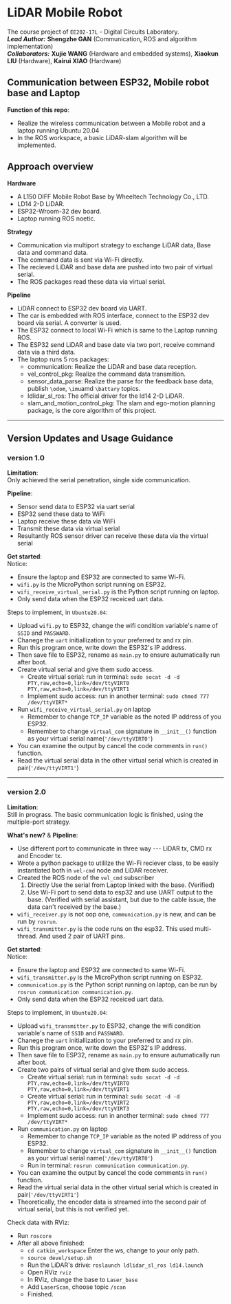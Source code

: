 # LiDAR Mobile Robot

The course project of `EE202-17L` - Digital Circuits Laboratory.  
***Lead Author:***  **Shengzhe GAN** (Communication, ROS and algorithm implementation)  
***Collaborators:***  **Xujie WANG** (Hardware and embedded systems), **Xiaokun LIU** (Hardware), **Kairui XIAO** (Hardware)  

## Communication between ESP32, Mobile robot base and Laptop

**Function of this repo**:  
- Realize the wireless communication between a Mobile robot and a laptop running Ubuntu 20.04
- In the ROS workspace, a basic LiDAR-slam algorithm will be implemented.

## Approach overview 

**Hardware**  
- A L150 DIFF Mobile Robot Base by Wheeltech Technology Co., LTD.  
- LD14 2-D LiDAR.
- ESP32-Wroom-32 dev board.
- Laptop running ROS noetic.  

**Strategy**  
- Communication via multiport strategy to exchange LiDAR data, Base data and command data.
- The command data is sent via Wi-Fi directly.
- The recieved LiDAR and base data are pushed into two pair of virtual serial.
- The ROS packages read these data via virtual serial.

**Pipeline**  
- LiDAR connect to ESP32 dev board via UART.
- The car is embedded with ROS interface, connect to the ESP32 dev board via serial. A converter is used.
- The ESP32 connect to local Wi-Fi which is same to the Laptop running ROS.
- The ESP32 send LiDAR and base date via two port, receive command data via a third data.
- The laptop runs 5 ros packages:  
  - communication: Realize the LiDAR and base data reception.  
  - vel_control_pkg: Realize the command data transmition.  
  - sensor_data_parse: Realize the parse for the feedback base data, publish `\odom`, `\imu`amd `\battary` topics.  
  - ldlidar_sl_ros: The official driver for the ld14 2-D LiDAR.
  - slam_and_motion_control_pkg: The slam and ego-motion planning package, is the core algorithm of this project.

---
## Version Updates and Usage Guidance
### version 1.0
**Limitation**:  
Only achieved the serial penetration, single side communication.

**Pipeline**:
- Sensor send data to ESP32 via uart serial
- ESP32 send these data to WiFi
- Laptop receive these data via WiFi
- Transmit these data via virtual serial
- Resultantly ROS sensor driver can receive these data via the virtual serial

**Get started**:  
Notice:  
- Ensure the laptop and ESP32 are connected to same Wi-Fi.
- `wifi.py` is the MicroPython script running on ESP32.
- `wifi_receive_virtual_serial.py` is the Python script running on laptop.
- Only send data when the ESP32 receiced uart data.

Steps to implement, in `Ubuntu20.04`:  
- Upload `wifi.py` to ESP32, change the wifi condition variable's name of `SSID` and `PASSWARD`.
- Chanege the `uart` initiallization to your preferred tx and rx pin.
- Run this program once, write down the ESP32's IP address.
- Then save file to ESP32, rename as `main.py` to ensure autumatically run after boot.
- Create virtual serial and give them sudo access.
  - Create virtual serial: run in terminal: `sudo socat -d -d PTY,raw,echo=0,link=/dev/ttyVIRT0 PTY,raw,echo=0,link=/dev/ttyVIRT1`
  - Implement sudo access: run in another terminal: `sudo chmod 777 /dev/ttyVIRT*`
- Run `wifi_receive_virtual_serial.py` on laptop
  - Remember to change `TCP_IP` variable as the noted IP address of you ESP32.
  - Remember to change `virtual_com` signature in `__init__()` function as your virtual serial name(`'/dev/ttyVIRT0'`)
- You can examine the output by cancel the code comments in `run()` function.
- Read the virtual serial data in the other virtual serial which is created in pair(`'/dev/ttyVIRT1'`)


---
### version 2.0
**Limitation**:  
Still in prograss. The basic communication logic is finished, using the multiple-port strategy.  

**What's new?** & **Pipeline**:  
- Use different port to communicate in three way --- LiDAR tx, CMD rx and Encoder tx.  
- Wrote a python package to utililze the Wi-Fi reciever class, to be easily instantiated both in `vel-cmd` node and LiDAR receiver.  
- Created the ROS node of the `vel_cmd` subscriber  
  1. Directly Use the serial from Laptop linked with the base. (Verified)  
  2. Use Wi-Fi port to send data to esp32 and use UART output to the base. (Verified with serial assistant, but due to the cable issue, the data can't received by the base.)  
- `wifi_receiver.py` is not oop one, `communication.py` is new, and can be run by `rosrun`.  
- `wifi_transmitter.py` is the code runs on the esp32. This used multi-thread. And used 2 pair of UART pins.  

**Get started**:   
Notice:  
- Ensure the laptop and ESP32 are connected to same Wi-Fi.  
- `wifi_transmitter.py` is the MicroPython script running on ESP32.  
- `communication.py` is the Python script running on laptop, can be run by `rosrun communication communication.py`.  
- Only send data when the ESP32 receiced uart data.  

Steps to implement, in `Ubuntu20.04`:   
- Upload `wifi_transmitter.py` to ESP32, change the wifi condition variable's name of `SSID` and `PASSWARD`.  
- Chanege the `uart` initiallization to your preferred tx and rx pin.  
- Run this program once, write down the ESP32's IP address.  
- Then save file to ESP32, rename as `main.py` to ensure autumatically run after boot.   
- Create two pairs of virtual serial and give them sudo access.   
  - Create virtual serial: run in terminal: `sudo socat -d -d PTY,raw,echo=0,link=/dev/ttyVIRT0 PTY,raw,echo=0,link=/dev/ttyVIRT1`  
  - Create virtual serial: run in terminal: `sudo socat -d -d PTY,raw,echo=0,link=/dev/ttyVIRT2 PTY,raw,echo=0,link=/dev/ttyVIRT3`  
  - Implement sudo access: run in another terminal: `sudo chmod 777 /dev/ttyVIRT*`  
- Run `communication.py` on laptop  
  - Remember to change `TCP_IP` variable as the noted IP address of you ESP32.  
  - Remember to change `virtual_com` signature in `__init__()` function as your virtual serial name(`'/dev/ttyVIRT0'`)  
  - Run in terminal: `rosrun communication communication.py`.   
- You can examine the output by cancel the code comments in `run()` function.  
- Read the virtual serial data in the other virtual serial which is created in pair(`'/dev/ttyVIRT1'`)  
- Theoretically, the encoder data is streamed into the second pair of virtual serial, but this is not verified yet.

Check data with RViz:  
- Run `roscore`    
- After all above finished:  
  - `cd catkin_workspace` Enter the ws, change to your only path.  
  - `source devel/setup.sh`  
  - Run the LiDAR's drive: `roslaunch ldlidar_sl_ros ld14.launch`  
  - Open RViz `rviz`  
  - In RViz, change the base to `Laser_base`  
  - Add `LaserScan`, choose topic `/scan`   
  - Finished.  

